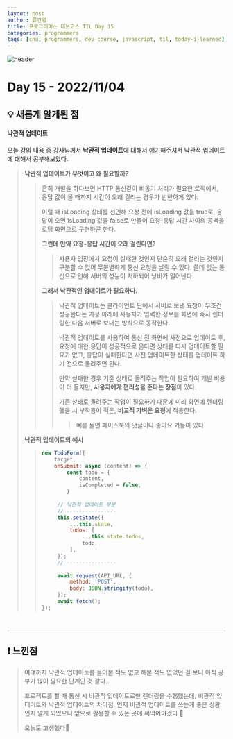 ```yaml
---
layout: post
author: 류건열
title: 프로그래머스 데브코스 TIL Day 15
categories: programmers
tags: [cnu, programmers, dev-course, javascript, til, today-i-learned]
---
```


![header](https://capsule-render.vercel.app/api?type=waving&color=auto&height=300&section=header&text=Today%20I%20Learned...&fontAlign=30&fontAlignY=30&fontSize=55&desc=Programmers%20Devcourse%203rd&descAlign=80&descAlignY=55)

# Day 15 - 2022/11/04
## 💡 새롭게 알게된 점
#### **낙관적 업데이트**

오늘 강의 내용 중 강사님께서 **낙관적 업데이트**에 대해서 얘기해주셔서 낙관적 업데이트에 대해서 공부해보았다.
    
> **낙관적 업데이트가 무엇이고 왜 필요할까?**
>    
>> 흔히 개발을 하다보면 HTTP 통신같이 비동기 처리가 필요한 로직에서, 응답 값이 올 때까지 시간이 오래 걸리는 경우가 빈번하게 있다.
>>    
>> 이럴 때 isLoading 상태를 선언해 요청 전에 isLoading 값을 true로, 응답이 오면 isLoading 값을 false로 만들어 요청-응답 시간 사이의 공백을 로딩 화면으로 구현하곤 한다.
>>    
>> **그런데 만약 요청-응답 시간이 오래 걸린다면?** 
>>    
>>> 사용자 입장에서 요청이 실패한 것인지 단순히 오래 걸리는 것인지 구분할 수 없어 무분별하게 통신 요청을 날릴 수 있다. 쓸데 없는 통신으로 인해 서버의 성능이 저하되어 낭비가 일어난다.
>>    
>> **그래서 낙관적인 업데이트가 필요하다.**
>>  
>>> 낙관적 업데이트는 클라이언트 단에서 서버로 보낸 요청이 무조건 성공한다는 가정 아래에 사용자가 입력한 정보를 화면에 즉시 렌더링한 다음 서버로 보내는 방식으로 동작한다.
>>> 
>>> 낙관적 업데이트를 사용하여 통신 전 화면에 사전으로 업데이트 후, 요청에 대한 응답이 성공적으로 온다면 상태를 다시 업데이트할 필요가 없고, 응답이 실패한다면 사전 업데이트한 상태를 업데이트 하기 전으로 돌려주면 된다. 
>>> 
>>> 만약 실패한 경우 기존 상태로 돌려주는 작업이 필요하여 개발 비용이 더 들지만, **사용자에게 편리성을 준다는 장점**이 있다.
>>> 
>>> 기존 상태로 돌려주는 작업이 필요하기 때문에 미리 화면에 렌더링했을 시 부작용이 적은, **비교적 가벼운 요청**에 적용한다. 
>>> 
>>>> 예를 들면 페이스북의 댓글이나 좋아요 기능이 있다.
>>>
>>
> **낙관적 업데이트의 예시**
>    
>> ```jsx
>> new TodoForm({
>>     target,
>>     onSubmit: async (content) => {
>>         const todo = {
>>     	       content,
>> 			   isCompleted = false,
>>         }
>>     
>>     	// 낙관적 업데이트 부분
>> 		// ----------------
>>     	this.setState({
>>     		...this.state,
>> 			todos: [
>>     			...this.state.todos,
>>     			todo,
>>     		],
>>     	});
>> 		// ----------------
>>     
>>     	await request(API_URL, {
>>     		method: 'POST',
>> 			body: JSON.stringify(todo),
>>     	});
>>     	await fetch();
>> });
>> ```

<br>

---

## ❗️ 느낀점
> 여턔까지 낙관적 업데이트를 들어본 적도 없고 해본 적도 없었던 걸 보니 아직 공부가 많이 필요한 단계인 것 같다..
>
> 프로젝트를 할 때 통신 시 비관적 업데이트로만 렌더링을 수행했는데, 비관적 업데이트와 낙관적 업데이트의 차이점, 언제 비관적 업데이트를 쓰는게 좋은 상황인지 알게 되었으니 앞으로 활용할 수 있는 곳에 써먹어야겠다 🥹
>
> 오늘도 고생했다👊
